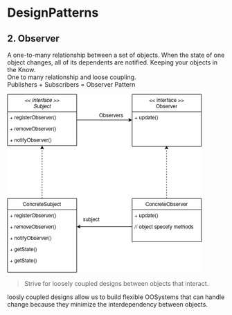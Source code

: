 # DesignPatterns

## 2. Observer  
A one-to-many relationship between a set of objects. When the state of one object changes, all of its dependents are notified. 
Keeping your objects in the Know.  
One to many relationship and loose coupling.  
Publishers + Subscribers = Observer Pattern  

![alt text](https://github.com/sameesh-s/DesignPatterns/blob/main/ObserverPattern.jpg?raw=true)

> Strive for loosely coupled designs between objects that interact.  

loosly coupled designs allow us to build flexible OOSystems that can handle change because they minimize the interdependency between objects.  

